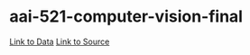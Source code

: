 # aai-521-computer-vision-final

<a href="https://drive.google.com/file/d/1tT71tuxyxwMPG-aB65cvs9koe1GWsydy/view?usp=drive_link" target="_blank">Link to Data</a>
<a href="https://www.kaggle.com/datasets/robikscube/textocr-text-extraction-from-images-dataset" targt="_blank">Link to Source</a>
